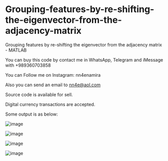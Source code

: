 # Grouping-features-by-re-shifting-the-eigenvector-from-the-adjacency-matrix
Grouping features by re-shifting the eigenvector from the adjacency matrix - MATLAB

You can buy this code by contact me in WhatsApp, Telegram and iMessage with +989360703858

You can Follow me on Instagram: nn4enamira

Also you can send an email to nn4e@aol.com

Source code is available for sell.

Digital currency transactions are accepted.

Some output is as below:

![image](https://github.com/user-attachments/assets/c3422c36-1d4f-46b8-97ad-d9f7440c26ce)

![image](https://github.com/user-attachments/assets/3430096b-a4af-45ab-934b-e75e9d29d33b)

![image](https://github.com/user-attachments/assets/b9a9d9b0-fbc7-443e-b52d-5ec3c320bb0f)

![image](https://github.com/user-attachments/assets/2960a1c1-5014-4245-bdee-b073e512a2e3)





